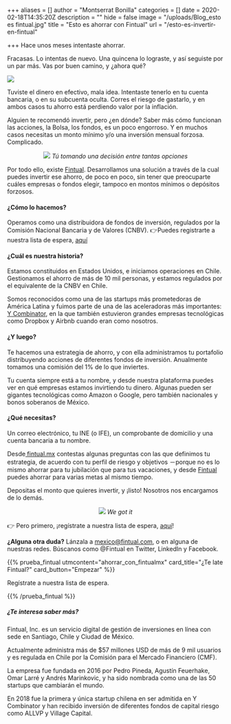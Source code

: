 +++
aliases = []
author = "Montserrat Bonilla"
categories = []
date = 2020-02-18T14:35:20Z
description = ""
hide = false
image = "/uploads/Blog_esto es fintual.jpg"
title = "Esto es ahorrar con Fintual"
url = "/esto-es-invertir-en-fintual"

+++
Hace unos meses intentaste ahorrar.

Fracasas. Lo intentas de nuevo. Una quincena lo lograste, y así seguiste por un par más. Vas por buen camino, y ¿ahora qué?

![](/uploads/harold.png)

Tuviste el dinero en efectivo, mala idea. Intentaste tenerlo en tu cuenta bancaria, o en su subcuenta oculta. Corres el riesgo de gastarlo, y en ambos casos tu ahorro está perdiendo valor por la inflación.

Alguien te recomendó invertir, pero ¿en dónde? Saber más cómo funcionan las acciones, la Bolsa, los fondos, es un poco engorroso. Y en muchos casos necesitas un monto mínimo y/o una inversión mensual forzosa. Complicado.

<div style="text-align:center">  
<figure>  
<img src="/uploads/calculan2.gif">  
<em> Tú tomando una decisión entre tantas opciones </em>  
</figure>  
</div>

Por todo ello, existe [Fintual](https://fintual.mx/?utm_source=edu&utm_medium=edu&utm_campaign=waiting_list_mx&utm_content=-341). Desarrollamos una solución a través de la cual puedes invertir ese ahorro, de poco en poco, sin tener que preocuparte cuáles empresas o fondos elegir, tampoco en montos mínimos o depósitos forzosos.

#### ¿Cómo lo hacemos?

Operamos como una distribuidora de fondos de inversión, regulados por la Comisión Nacional Bancaria y de Valores (CNBV). 👉Puedes registrarte a nuestra lista de espera, [aquí](https://fintual.mx/?utm_source=edu&utm_medium=edu&utm_campaign=waiting_list_mx&utm_content=-341)

#### ¿Cuál es nuestra historia?

Estamos constituidos en Estados Unidos, e iniciamos operaciones en Chile. Gestionamos el ahorro de más de 10 mil personas, y estamos regulados por el equivalente de la CNBV en Chile.

Somos reconocidos como una de las startups más prometedoras de América Latina y fuimos parte de una de las aceleradoras más importantes: [Y Combinator](https://www.ycombinator.com/), en la que también estuvieron grandes empresas tecnológicas como Dropbox y Airbnb cuando eran como nosotros.

#### ¿Y luego?

Te hacemos una estrategia de ahorro, y con ella administramos tu portafolio distribuyendo acciones de diferentes fondos de inversión. Anualmente tomamos una comisión del 1% de lo que inviertes.

Tu cuenta siempre está a tu nombre, y desde nuestra plataforma puedes ver en qué empresas estamos invirtiendo tu dinero. Algunas pueden ser gigantes tecnológicas como Amazon o Google, pero también nacionales y bonos soberanos de México.

#### ¿Qué necesitas?

Un correo electrónico, tu INE (o IFE), un comprobante de domicilio y una cuenta bancaria a tu nombre.

Desde[ fintual.mx](https://fintual.mx/?utm_source=edu&utm_medium=edu&utm_campaign=waiting_list_mx&utm_content=-341) contestas algunas preguntas con las que definimos tu estrategia, de acuerdo con tu perfil de riesgo y objetivos －porque no es lo mismo ahorrar para tu jubilación que para tus vacaciones, y desde [Fintual](https://fintual.mx/?utm_source=edu&utm_medium=edu&utm_campaign=waiting_list_mx&utm_content=-341) puedes ahorrar para varias metas al mismo tiempo.

Depositas el monto que quieres invertir, y ¡listo! Nosotros nos encargamos de lo demás.

<div style="text-align:center">  
<figure>  
<img src="/uploads/gotcha.gif">  
<em> We got it </em>  
</figure>  
</div>

👉 Pero primero, ¡regístrate a nuestra lista de espera, [aquí](https://fintual.mx/?utm_source=edu&utm_medium=edu&utm_campaign=waiting_list_mx&utm_content=-341)!

**¿Alguna otra duda?** Lánzala a [mexico@fintual.com](mailto:mexico@fintual.com), o en alguna de nuestras redes. Búscanos como @Fintual en Twitter, LinkedIn y Facebook.

{{% prueba_fintual
utmcontent="ahorrar_con_fintualmx"
card_title="¿Te late Fintual?"
card_button="Empezar" %}}

Regístrate a nuestra lista de espera.

{{% /prueba_fintual %}}

##### **¿Te interesa saber más?**

Fintual, Inc. es un servicio digital de gestión de inversiones en línea con sede en Santiago, Chile y Ciudad de México.

Actualmente administra más de $57 millones USD de más de 9 mil usuarios y es regulada en Chile por la Comisión para el Mercado Financiero (CMF).

La empresa fue fundada en 2016 por Pedro Pineda, Agustín Feuerhake, Omar Larré y Andrés Marinkovic, y ha sido nombrada como una de las 50 startups que cambiarán el mundo.

En 2018 fue la primera y única startup chilena en ser admitida en Y Combinator y han recibido inversión de diferentes fondos de capital riesgo como ALLVP y Village Capital.